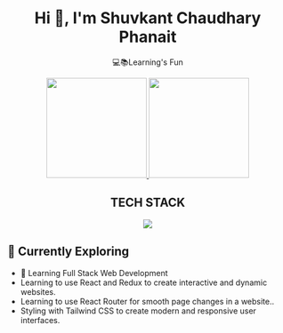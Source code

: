 <h1 align="center">Hi 👋, I'm Shuvkant Chaudhary Phanait</h1>
<p align="center">💻📚Learning's Fun</p>
<p align="center">
<a href="https://github.com/Shuvkant">
  
  <img height="180em" src="https://github-readme-stats-eight-theta.vercel.app/api?username=Shuvkant&show_icons=true&theme=vue-dark&include_all_commits=true&count_private=true"/>
  <img height="180em" src="https://github-readme-stats-eight-theta.vercel.app/api/top-langs/?username=Shuvkant&layout=compact&langs_count=500&theme=vue-dark"/>
</a> 
</p>

 <h2 align="center">TECH STACK</h2>
<p align="center">
  <a href="https://skillicons.dev">
    <img src="https://skillicons.dev/icons?i=html,css,js,git,react,c,cpp,neovim,py,redux,ts" />
  </a>
</p>

## 🌱 Currently Exploring

  - 🚀 Learning Full Stack Web Development
  - Learning to use React and Redux to create interactive and dynamic websites.
  - Learning to use React Router for smooth page changes in a website..
  - Styling with Tailwind CSS to create modern and responsive user interfaces.


<!--<p align="center"><img align="center" src="https://github-readme-streak-stats.herokuapp.com/?user=shuvkant&" alt="shuvkant" /></p>-->
